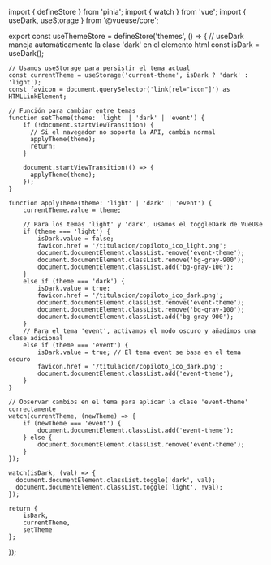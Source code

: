 import { defineStore } from 'pinia';
import { watch } from 'vue';
import { useDark, useStorage } from '@vueuse/core';

export const useThemeStore = defineStore('themes', () => {
    // useDark maneja automáticamente la clase 'dark' en el elemento html
    const isDark = useDark();

    // Usamos useStorage para persistir el tema actual
    const currentTheme = useStorage('current-theme', isDark ? 'dark' : 'light');
    const favicon = document.querySelector('link[rel="icon"]') as HTMLLinkElement;

    // Función para cambiar entre temas
    function setTheme(theme: 'light' | 'dark' | 'event') {
        if (!document.startViewTransition) {
          // Si el navegador no soporta la API, cambia normal
          applyTheme(theme);
          return;
        }
      
        document.startViewTransition(() => {
          applyTheme(theme);
        });
    }

    function applyTheme(theme: 'light' | 'dark' | 'event') {
        currentTheme.value = theme;

        // Para los temas 'light' y 'dark', usamos el toggleDark de VueUse
        if (theme === 'light') {
            isDark.value = false;
            favicon.href = '/titulacion/copiloto_ico_light.png';
            document.documentElement.classList.remove('event-theme');
            document.documentElement.classList.remove('bg-gray-900');
            document.documentElement.classList.add('bg-gray-100');
        }
        else if (theme === 'dark') {
            isDark.value = true;
            favicon.href = '/titulacion/copiloto_ico_dark.png';
            document.documentElement.classList.remove('event-theme');
            document.documentElement.classList.remove('bg-gray-100');
            document.documentElement.classList.add('bg-gray-900');
        }
        // Para el tema 'event', activamos el modo oscuro y añadimos una clase adicional
        else if (theme === 'event') {
            isDark.value = true; // El tema event se basa en el tema oscuro
            favicon.href = '/titulacion/copiloto_ico_dark.png';
            document.documentElement.classList.add('event-theme');
        }
    }

    // Observar cambios en el tema para aplicar la clase 'event-theme' correctamente
    watch(currentTheme, (newTheme) => {
        if (newTheme === 'event') {
            document.documentElement.classList.add('event-theme');
        } else {
            document.documentElement.classList.remove('event-theme');
        }
    });

    watch(isDark, (val) => {
      document.documentElement.classList.toggle('dark', val);
      document.documentElement.classList.toggle('light', !val);
    });

    return {
        isDark,
        currentTheme,
        setTheme
    };
});